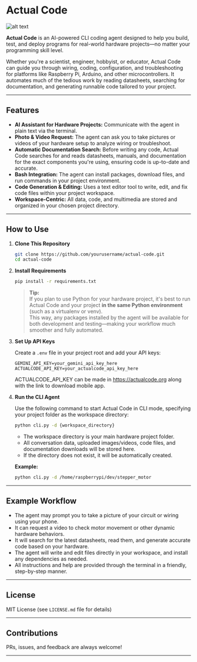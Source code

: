 # Actual Code

![alt text](https://api.actualcode.org/uploads/actualcode_horizontal.png)

**Actual Code** is an AI-powered CLI coding agent designed to help you build, test, and deploy programs for real-world hardware projects—no matter your programming skill level.

Whether you're a scientist, engineer, hobbyist, or educator, Actual Code can guide you through wiring, coding, configuration, and troubleshooting for platforms like Raspberry Pi, Arduino, and other microcontrollers. It automates much of the tedious work by reading datasheets, searching for documentation, and generating runnable code tailored to your project.

---

## Features

- **AI Assistant for Hardware Projects:** Communicate with the agent in plain text via the terminal.  
- **Photo & Video Request:** The agent can ask you to take pictures or videos of your hardware setup to analyze wiring or troubleshoot.
- **Automatic Documentation Search:** Before writing any code, Actual Code searches for and reads datasheets, manuals, and documentation for the exact components you're using, ensuring code is up-to-date and accurate.
- **Bash Integration:** The agent can install packages, download files, and run commands in your project environment.
- **Code Generation & Editing:** Uses a text editor tool to write, edit, and fix code files within your project workspace.
- **Workspace-Centric:** All data, code, and multimedia are stored and organized in your chosen project directory.

---

## How to Use

1. **Clone This Repository**

   ```bash
   git clone https://github.com/yourusername/actual-code.git
   cd actual-code
   ```

2. **Install Requirements**

   ```bash
   pip install -r requirements.txt
   ```

   > **Tip:**  
   If you plan to use Python for your hardware project, it's best to run Actual Code and your project **in the same Python environment** (such as a virtualenv or venv).  
   This way, any packages installed by the agent will be available for both development and testing—making your workflow much smoother and fully automated.

3. **Set Up API Keys**

   Create a `.env` file in your project root and add your API keys:

   ```env
   GEMINI_API_KEY=your_gemini_api_key_here
   ACTUALCODE_API_KEY=your_actualcode_api_key_here
   ```

   ACTUALCODE_API_KEY can be made in https://actualcode.org along with the link to download mobile app.

4. **Run the CLI Agent**

   Use the following command to start Actual Code in CLI mode, specifying your project folder as the workspace directory:

   ```bash
   python cli.py -d {workspace_directory}
   ```

   - The workspace directory is your main hardware project folder.
   - All conversation data, uploaded images/videos, code files, and documentation downloads will be stored here.
   - If the directory does not exist, it will be automatically created.

   **Example:**

   ```bash
   python cli.py -d /home/raspberrypi/dev/stepper_motor
   ```

---

## Example Workflow

- The agent may prompt you to take a picture of your circuit or wiring using your phone.
- It can request a video to check motor movement or other dynamic hardware behaviors.
- It will search for the latest datasheets, read them, and generate accurate code based on your hardware.
- The agent will write and edit files directly in your workspace, and install any dependencies as needed.
- All instructions and help are provided through the terminal in a friendly, step-by-step manner.

---

## License

MIT License (see `LICENSE.md` file for details)

---

## Contributions

PRs, issues, and feedback are always welcome!

---
